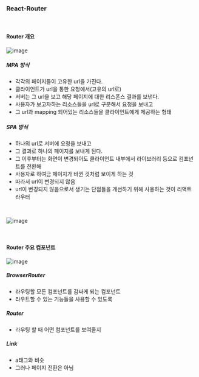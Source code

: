 ### React-Router

<br>

#### Router 개요

![image](https://user-images.githubusercontent.com/77482972/153336370-420f5761-cd45-4ab6-b79f-3466e50d7867.png)

##### MPA 방식
- 각각의 페이지들이 고유한 url을 가진다.
- 클라이언트가 url을 통한 요청에서(고유의 url로)
- 서버는 그 url을 보고 해당 페이지에 대한 리스폰스 결과를 보낸다.
- 사용자가 보고자하는 리소스들을 url로 구분해서 요청을 보내고
- 그 url과 mapping 되어있는 리소스들을 클라이언트에게 제공하는 형태

##### SPA 방식
- 하나의 url로 서버에 요청을 보내고
- 그 결과로 하나의 페이지를 보내게 된다.
- 그 이후부터는 화면이 변경되어도 클라이언트 내부에서 라이브러리 등으로 컴포넌트를 전환해
- 사용자로 하여금 페이지가 바뀐 것처럼 보이게 하는 것
- 따라서 url이 변경되지 않음
- url이 변경되지 않음으로서 생기는 단점들을 개선하기 위해 사용하는 것이 리액트 라우터

<br>

![image](https://user-images.githubusercontent.com/77482972/153337037-6e2d7ca4-77b8-46c9-93dc-31ecb2e5cd59.png)

<br>

#### Router 주요 컴포넌트

![image](https://user-images.githubusercontent.com/77482972/153337143-fd5bfc0e-832a-4bc5-abbe-ab492e80ab6a.png)

##### BrowserRouter
- 라우팅할 모든 컴포넌트를 감싸게 되는 컴포넌트
- 라우트할 수 있는 기능들을 사용할 수 있도록

##### Router
- 라우팅 할 때 어떤 컴포넌트를 보여줄지

##### Link
- a태그와 비슷
- 그러나 페이지 전환은 아님